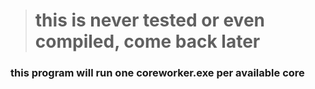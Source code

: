 
> # this is never tested or even compiled, come back later


### this program will run one coreworker.exe per available core